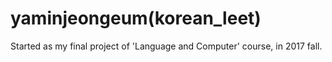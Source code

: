 # yaminjeongeum(korean_leet)
Started as my final project of 'Language and Computer' course, in 2017 fall.
